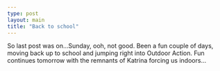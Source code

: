 ```yaml
---
type: post
layout: main
title: "Back to school"
---
```

So last post was on...Sunday, ooh, not good. Been a fun couple of days, moving
back up to school and jumping right into Outdoor Action. Fun continues
tomorrow with the remnants of Katrina forcing us indoors...

